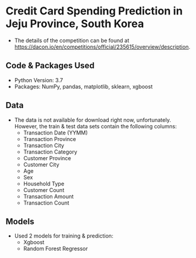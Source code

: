 # Credit Card Spending Prediction in Jeju Province, South Korea 
* The details of the competition can be found at https://dacon.io/en/competitions/official/235615/overview/description. 

## Code & Packages Used
* Python Version: 3.7
* Packages: NumPy, pandas, matplotlib, sklearn, xgboost

## Data 
* The data is not available for download right now, unfortunately. However, the train & test data sets contain the following columns:
  * Transaction Date (YYMM)
  * Transaction Province
  * Transaction City
  * Transaction Category
  * Customer Province
  * Customer City
  * Age
  * Sex
  * Household Type
  * Customer Count
  * Transaction Amount
  * Transaction Count

## Models
* Used 2 models for training & prediction:
  * Xgboost
  * Random Forest Regressor
